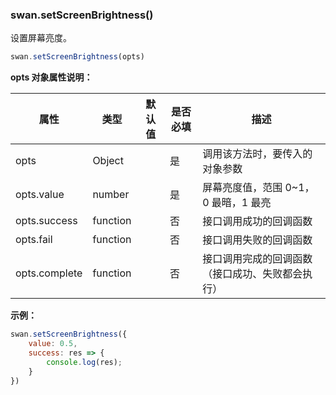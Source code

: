 ### swan.setScreenBrightness()

设置屏幕亮度。

```js
swan.setScreenBrightness(opts)
```

**opts 对象属性说明：**

|属性|类型|默认值|是否必填|描述|
|-|-|-|-|-|
|opts|Object| |是|调用该方法时，要传入的对象参数|
|opts.value|number| |是|屏幕亮度值，范围 0~1，0 最暗，1 最亮|
|opts.success|function| |否|接口调用成功的回调函数|
|opts.fail|function| |否|接口调用失败的回调函数|
|opts.complete|function| |否|接口调用完成的回调函数（接口成功、失败都会执行）|

**示例：**

```js
swan.setScreenBrightness({
    value: 0.5,
    success: res => {
        console.log(res);
    }
})
```
